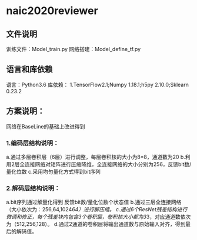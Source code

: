 # naic2020reviewer

## 文件说明
训练文件：Model_train.py
网络搭建：Model_define_tf.py

## 语言和库依赖
语言：Python3.6
库依赖：
1.TensorFlow2.1;Numpy 1.18.1;h5py 2.10.0;Sklearn 0.23.2

## 方案说明：
网络在BaseLine的基础上改进得到
### 1.编码层结构说明：
a.通过多层卷积层（6层）进行调整，每层卷积核的大小为8*8，通道数为20
b.利用2层全连接网络对矩阵进行压缩降维，全连接网络的大小分别为256，反馈bit数/量化位数
c.采用均匀量化方式得到bit序列

### 2.解码层结构说明：
a.bit序列通过解量化得到 反馈bit数/量化位数个状态值
b.通过三层全连接网络（大小依次为：256,64,1024*64）进行解压缩。
c.通过6个ResNet残差结构进行微调和修正，每个残差块内包含3个卷积层，卷积核大小都为3*3，对应通道数依次为（512,256,128）。
d.通过2通道的卷积层将输出通道数与原始输入对齐，得到最后的解码值。
